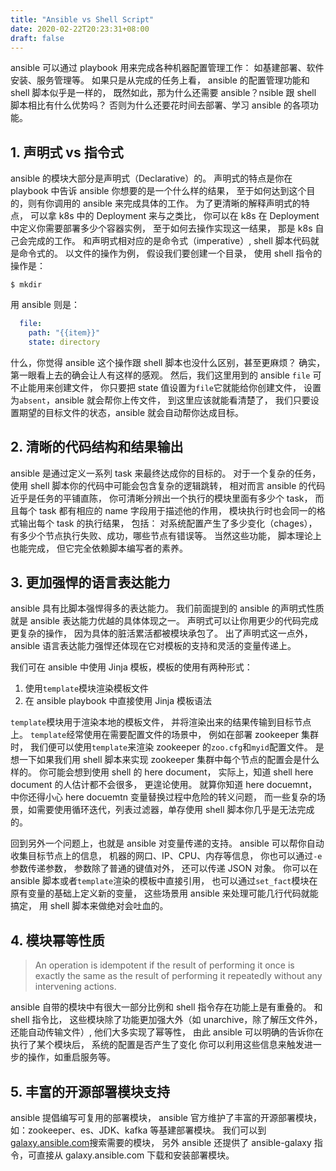 ```yaml
---
title: "Ansible vs Shell Script"
date: 2020-02-22T20:23:31+08:00
draft: false
---
```


ansible 可以通过 playbook 用来完成各种机器配置管理工作：
如基建部署、软件安装、服务管理等。
如果只是从完成的任务上看，
ansible 的配置管理功能和 shell 脚本似乎是一样的，
既然如此，那为什么还需要 ansible？nsible 跟 shell 脚本相比有什么优势吗？
否则为什么还要花时间去部署、学习 ansible 的各项功能。

## 1. 声明式 vs 指令式

ansible 的模块大部分是声明式（Declarative）的。
声明式的特点是你在 playbook 中告诉 ansible 你想要的是一个什么样的结果，
至于如何达到这个目的，则有你调用的 ansible 来完成具体的工作。
为了更清晰的解释声明式的特点，
可以拿 k8s 中的 Deployment 来与之类比，
你可以在 k8s 在 Deployment 中定义你需要部署多少个容器实例，
至于如何去操作实现这一结果，
那是 k8s 自己会完成的工作。
和声明式相对应的是命令式（imperative）,
shell 脚本代码就是命令式的。
以文件的操作为例，
假设我们要创建一个目录，
使用 shell 指令的操作是：

```shell
$ mkdir
```

用 ansible 则是：

```yaml
  file:
    path: "{{item}}"
    state: directory
```

什么，你觉得 ansible 这个操作跟 shell 脚本也没什么区别，甚至更麻烦？
确实，第一眼看上去的确会让人有这样的感观。
然后，我们这里用到的 ansible `file` 可不止能用来创建文件，
你只要把 state 值设置为`file`它就能给你创建文件，
设置为`absent`，ansible 就会帮你上传文件，
到这里应该就能看清楚了，
我们只要设置期望的目标文件的状态，ansible 就会自动帮你达成目标。

## 2. 清晰的代码结构和结果输出

ansible 是通过定义一系列 task 来最终达成你的目标的。
对于一个复杂的任务，
使用 shell 脚本你的代码中可能会包含复杂的逻辑跳转，
相对而言 ansible 的代码近乎是任务的平铺直陈，
你可清晰分辨出一个执行的模块里面有多少个 task，
而且每个 task 都有相应的 name 字段用于描述他的作用，
模块执行时也会同一的格式输出每个 task 的执行结果， 包括：
对系统配置产生了多少变化（chages），有多少个节点执行失败、成功，哪些节点有错误等。
当然这些功能，
脚本理论上也能完成，
但它完全依赖脚本编写者的素养。

## 3. 更加强悍的语言表达能力

ansible 具有比脚本强悍得多的表达能力。
我们前面提到的 ansible 的声明式性质就是 ansible 表达能力优越的具体体现之一。
声明式可以让你用更少的代码完成更复杂的操作，
因为具体的脏活累活都被模块承包了。
出了声明式这一点外，ansible 语言表达能力强悍还体现在它对模板的支持和灵活的变量传递上。

我们可在 ansible 中使用 Jinja 模板，模板的使用有两种形式：

1. 使用`template`模块渲染模板文件
2. 在 ansible playbook 中直接使用 Jinja 模板语法

`template`模块用于渲染本地的模板文件，
并将渲染出来的结果传输到目标节点上。
`template`经常使用在需要配置文件的场景中，
例如在部署 zookeeper 集群时，
我们便可以使用`template`来渲染 zookeeper 的`zoo.cfg`和`myid`配置文件。
是想一下如果我们用 shell 脚本来实现 zookeeper 集群中每个节点的配置会是什么样的。
你可能会想到使用 shell 的 here document，
实际上，知道 shell here document 的人估计都不会很多，
更遑论使用。
就算你知道 here docuemnt，中你还得小心 here docuemtn 变量替换过程中危险的转义问题，
而一些复杂的场景，如需要使用循环迭代，列表过滤器，单存使用 shell 脚本你几乎是无法完成的。

回到另外一个问题上，也就是 ansible 对变量传递的支持。
ansible 可以帮你自动收集目标节点上的信息，
机器的网口、IP、CPU、内存等信息，
你也可以通过`-e`参数传递参数，
参数除了普通的键值对外，
还可以传递 JSON 对象。
你可以在 ansible 脚本或者`template`渲染的模板中直接引用，
也可以通过`set_fact`模块在原有变量的基础上定义新的变量，
这些场景用 ansible 来处理可能几行代码就能搞定，
用 shell 脚本来做绝对会吐血的。

## 4. 模块幂等性质

> An operation is idempotent if the result of performing it once is exactly the same as the result of performing it repeatedly without any intervening actions.

ansible 自带的模块中有很大一部分比例和 shell 指令存在功能上是有重叠的。
和 shell 指令比，
这些模块除了功能更加强大外（如 unarchive，除了解压文件外，还能自动传输文件）,
他们大多实现了幂等性，
由此 ansible 可以明确的告诉你在执行了某个模块后，
系统的配置是否产生了变化
你可以利用这些信息来触发进一步的操作，如重启服务等。

## 5. 丰富的开源部署模块支持

ansible 提倡编写可复用的部署模块，
ansible 官方维护了丰富的开源部署模块， 
如：zookeeper、es、JDK、kafka 等基建部署模块。
我们可以到[galaxy.ansible.com](https://galaxy.ansible.com/)搜索需要的模块，
另外 ansible 还提供了 ansible-galaxy 指令，可直接从 galaxy.ansible.com 下载和安装部署模块。

